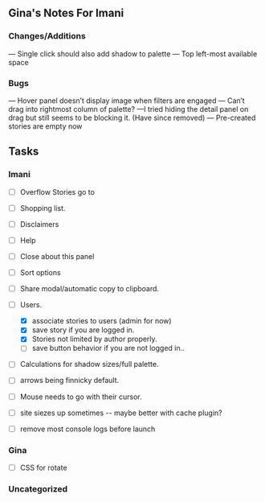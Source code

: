 ## Gina's Notes For Imani

### Changes/Additions
— Single click should also add shadow to palette — Top left-most available space

### Bugs
— Hover panel doesn’t display image when filters are engaged
— Can’t drag into rightmost column of palette?
	—I tried hiding the detail panel on drag but still seems to be blocking it. (Have since removed)
— Pre-created stories are empty now


## Tasks
### Imani
- [ ] Overflow Stories go to
- [ ] Shopping list.
- [ ] Disclaimers
- [ ] Help
- [ ] Close about this panel
- [ ] Sort options
- [ ] Share modal/automatic copy to clipboard.
- [ ] Users.
  - [x] associate stories to users (admin for now)
  - [x] save story if you are logged in.
  - [x] Stories not limited by author properly.
  - [ ] save button behavior if you are not logged in..
- [ ] Calculations for shadow sizes/full palette.
- [ ] arrows being finnicky default.
- [ ] Mouse needs to go with their cursor.
- [ ] site siezes up sometimes -- maybe better with cache plugin?
- [ ] remove most console logs before launch


### Gina
- [ ] CSS for rotate


### Uncategorized